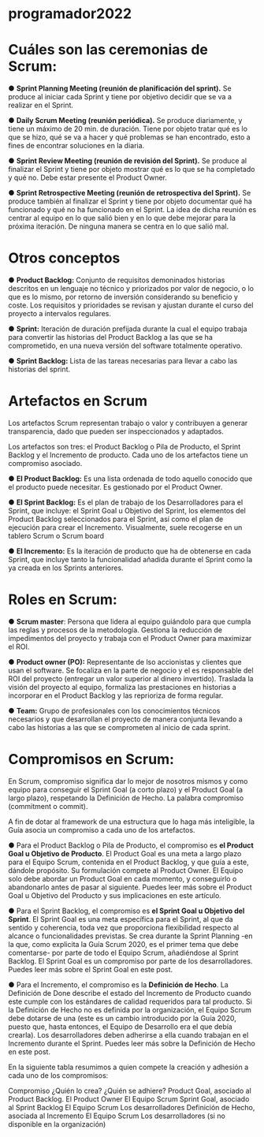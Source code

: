 # programador2022

# Cuáles son las ceremonias de Scrum:

● **Sprint Planning Meeting (reunión de planificación del sprint).** Se produce al iniciar cada
Sprint y tiene por objetivo decidir que se va a realizar en el Sprint.

● **Daily Scrum Meeting (reunión periódica).** Se produce diariamente, y tiene un máximo de
20 min. de duración. Tiene por objeto tratar qué es lo que se hizo, qué se va a hacer y
qué problemas se han encontrado, esto a fines de encontrar soluciones en la diaria.

● **Sprint Review Meeting (reunión de revisión del Sprint).** Se produce al finalizar el Sprint y
tiene por objeto mostrar qué es lo que se ha completado y qué no. Debe estar presente el
Product Owner.

● **Sprint Retrospective Meeting (reunión de retrospectiva del Sprint).** Se produce también al
finalizar el Sprint y tiene por objeto documentar qué ha funcionado y qué no ha funcionado
en el Sprint. La idea de dicha reunión es centrar al equipo en lo que salió bien y en lo que
debe mejorar para la próxima iteración. De ninguna manera se centra en lo que salió mal.

# Otros conceptos

● **Product Backlog:** Conjunto de requisitos demoninados historias descritos en un lenguaje no técnico y priorizados por valor de negocio, o lo que es lo mismo, por retorno de inversión considerando su beneficio y coste. Los requisitos y prioridades se revisan y ajustan durante el curso del proyecto a intervalos regulares.

● **Sprint:** Iteración de duración prefijada durante la cual el equipo trabaja para convertir las historias del Product Backlog a las que se ha comprometido, en una nueva versión del software totalmente operativo.

● **Sprint Backlog:** Lista de las tareas necesarias para llevar a cabo las historias del sprint.


# Artefactos en Scrum

Los artefactos Scrum representan trabajo o valor y contribuyen a generar transparencia, dado que pueden ser inspeccionados y adaptados.

Los artefactos son tres: el Product Backlog o Pila de Producto, el Sprint Backlog y el Incremento de producto. Cada uno de los artefactos tiene un compromiso asociado.

● **El Product Backlog:**
Es una lista ordenada de todo aquello conocido que el producto puede necesitar. Es gestionado por el Product Owner.

● **El Sprint Backlog:**
Es el plan de trabajo de los Desarrolladores para el Sprint, que incluye: el Sprint Goal u Objetivo del Sprint, los elementos del Product Backlog seleccionados para el Sprint, así como el plan de ejecución para crear el Incremento. Visualmente, suele recogerse en un tablero Scrum o Scrum board

● **El Incremento:**
Es la iteración de producto que ha de obtenerse en cada Sprint, que incluye tanto la funcionalidad añadida durante el Sprint como la ya creada en los Sprints anteriores.


# Roles en Scrum:

● **Scrum master**: Persona que lidera al equipo guiándolo para que cumpla las reglas y procesos de la metodología. Gestiona la reducción de impedimentos del proyecto y trabaja con el Product Owner para maximizar el ROI. 

● **Product owner (PO):** Representante de lso accionistas y clientes que usan el software. Se focaliza en la parte de negocio y el es responsable del ROI del proyecto (entregar un valor superior al dinero invertido). Traslada la visión del proyecto al equipo, formaliza las prestaciones en historias a incorporar en el Product Backlog y las reprioriza de forma regular. 

● **Team:** Grupo de profesionales con los conocimientos técnicos necesarios y que desarrollan el proyecto de manera conjunta llevando a cabo las historias a las que se comprometen al inicio de cada sprint.


# Compromisos en Scrum:

En Scrum, compromiso significa dar lo mejor de nosotros mismos y como equipo para conseguir el Sprint Goal (a corto plazo) y el Product Goal (a largo plazo), respetando la Definición de Hecho.  La palabra compromiso (commitment o commit).

A fin de dotar al framework de una estructura que lo haga más inteligible, la Guía asocia un compromiso a cada uno de los artefactos.

● Para el Product Backlog o Pila de Producto, el compromiso es **el Product Goal u Objetivo de Producto**. El Product Goal es una meta a largo plazo para el Equipo Scrum, contenida en el Product Backlog, y que guía a este, dándole propósito. Su formulación compete al Product Owner. El Equipo solo debe abordar un Product Goal en cada momento, y conseguirlo o abandonarlo antes de pasar al siguiente. Puedes leer más sobre el Product Goal u Objetivo del Producto y sus implicaciones en este artículo.

● Para el Sprint Backlog, el compromiso es **el Sprint Goal u Objetivo del Sprint**. El Sprint Goal es una meta específica para el Sprint, al que da sentido y coherencia, toda vez que proporciona flexibilidad respecto al alcance o funcionalidades previstas. Se crea durante la Sprint Planning -en la que, como explicita la Guía Scrum 2020, es el primer tema que debe comentarse- por parte de todo el Equipo Scrum, añadiéndose al Sprint Backlog. El Sprint Goal es un compromiso por parte de los desarrolladores. Puedes leer más sobre el Sprint Goal en este post.

● Para el Incremento, el compromiso es la **Definición de Hecho**. La Definición de Done describe el estado del Incremento de Producto cuando este cumple con los estándares de calidad requeridos para tal producto. Si la Definición de Hecho no es definida por la organización, el Equipo Scrum debe dotarse de una (este es un cambio introducido por la Guía 2020, puesto que, hasta entonces, el Equipo de Desarrollo era el que debía crearla). Los desarrolladores deben adherirse a ella cuando trabajan en el Incremento durante el Sprint. Puedes leer más sobre la Definición de Hecho en este post.

En la siguiente tabla resumimos a quien compete la creación y adhesión a cada uno de los compromisos:



Compromiso	                                          ¿Quién lo crea?               ¿Quién se adhiere?
Product Goal, asociado al Product Backlog.	          El Product Owner	             El Equipo Scrum
Sprint Goal, asociado al Sprint Backlog	              El Equipo Scrum	               Los desarrolladores
Definición de Hecho, asociada al Incremento	          El Equipo Scrum                Los desarrolladores
                                                      (si no disponible en 
                                                      la organización)	

